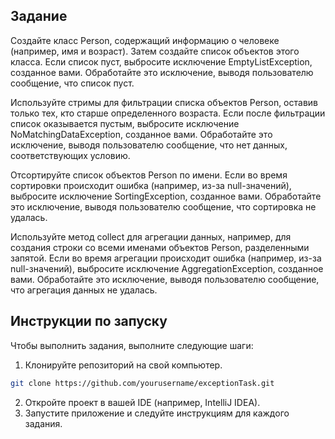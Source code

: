 ## Задание

Создайте класс Person, содержащий информацию о человеке (например, имя и возраст). Затем создайте список объектов этого класса. Если список пуст, выбросите исключение EmptyListException, созданное вами. Обработайте это исключение, выводя пользователю сообщение, что список пуст.

Используйте стримы для фильтрации списка объектов Person, оставив только тех, кто старше определенного возраста. Если после фильтрации список оказывается пустым, выбросите исключение NoMatchingDataException, созданное вами. Обработайте это исключение, выводя пользователю сообщение, что нет данных, соответствующих условию.

Отсортируйте список объектов Person по имени. Если во время сортировки происходит ошибка (например, из-за null-значений), выбросите исключение SortingException, созданное вами. Обработайте это исключение, выводя пользователю сообщение, что сортировка не удалась.

Используйте метод collect для агрегации данных, например, для создания строки со всеми именами объектов Person, разделенными запятой. Если во время агрегации происходит ошибка (например, из-за null-значений), выбросите исключение AggregationException, созданное вами. Обработайте это исключение, выводя пользователю сообщение, что агрегация данных не удалась.

## Инструкции по запуску

Чтобы выполнить задания, выполните следующие шаги:

1. Клонируйте репозиторий на свой компьютер.
```bash
git clone https://github.com/yourusername/exceptionTask.git
```
2. Откройте проект в вашей IDE (например, IntelliJ IDEA).
3. Запустите приложение и следуйте инструкциям для каждого задания.

